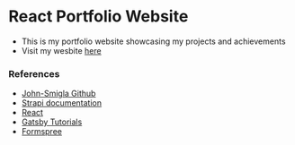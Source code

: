 # React Portfolio Website

  - This is my portfolio website showcasing my projects and achievements
  - Visit my wesbite [here](https://sudhanshukumar.netlify.app/)

### References

- [John-Smigla Github](https://github.com/john-smilga/strapi-gatsby-porfolio-2020-api)
- [Strapi documentation](https://strapi.io/documentation/)
- [React](https://reactjs.org/docs/getting-started.html)
- [Gatsby Tutorials](https://www.gatsbyjs.com/docs/tutorial/)
- [Formspree](https://formspree.io/)
